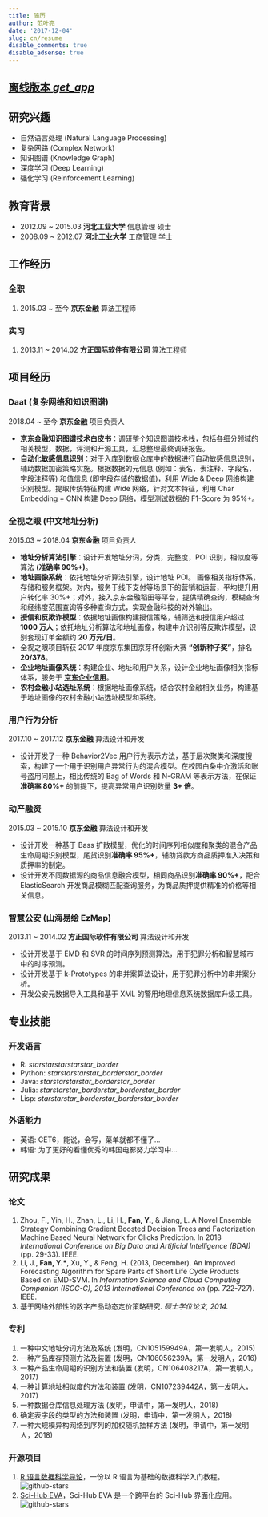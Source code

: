 ```yaml
---
title: 简历
author: 范叶亮
date: '2017-12-04'
slug: cn/resume
disable_comments: true
disable_adsense: true
---
```


<h2><a href="//cdn.leovan.me/documents/cv/FanYeliang-CV-zh.pdf" target="_blank" style="border: none;">离线版本 <i class="material-icons">get_app</i></a></h2>

## 研究兴趣

- 自然语言处理 (Natural Language Processing)
- 复杂网路 (Complex Network)
- 知识图谱 (Knowledge Graph)
- 深度学习 (Deep Learning)
- 强化学习 (Reinforcement Learning)

## 教育背景

- 2012.09 ~ 2015.03 **河北工业大学** 信息管理 硕士
- 2008.09 ~ 2012.07 **河北工业大学** 工商管理 学士

## 工作经历

### 全职

1. 2015.03 ~ 至今 **京东金融** 算法工程师

### 实习

1. 2013.11 ~ 2014.02 **方正国际软件有限公司** 算法工程师

## 项目经历

### Daat (复杂网络和知识图谱)

2018.04 ~ 至今 **京东金融** 项目负责人

- **京东金融知识图谱技术白皮书**：调研整个知识图谱技术栈，包括各细分领域的相关模型，数据，评测和开源工具，汇总整理最终调研报告。
- **自动化敏感信息识别**：对于入库到数据仓库中的数据进行自动敏感信息识别，辅助数据加密策略实施。根据数据的元信息 (例如：表名，表注释，字段名，字段注释等) 和值信息 (即字段存储的数据值)，利用 Wide & Deep 网络构建识别模型。提取传统特征构建 Wide 网络，针对文本特征，利用 Char Embedding + CNN 构建 Deep 网络，模型测试数据的 F1-Score 为 95%+。

### 全视之眼 (中文地址分析)

2015.03 ~ 2018.04 **京东金融** 项目负责人

- **地址分析算法引擎**：设计开发地址分词，分类，完整度，POI 识别，相似度等算法 **(准确率 90%+)**。
- **地址画像系统**：依托地址分析算法引擎，设计地址 POI。 画像相关指标体系，存储和服务框架。对内，服务于线下支付等场景下的营销和运营，平均提升用户转化率 30%+；对外，接入京东金融稻田等平台，提供精确查询，模糊查询和经纬度范围查询等多种查询方式，实现金融科技的对外输出。
- **授信和反欺诈模型**：依据地址画像构建授信策略，辅筛选和授信用户超过 **1000 万人**；依托地址分析算法和地址画像，构建中介识别等反欺诈模型，识别套现订单金额约 **20 万元/日**。
- 全视之眼项目斩获 2017 年度京东集团京芽杯创新大赛 **“创新种子奖”**，排名 **20/378**。
- **企业地址画像系统**：构建企业、地址和用户关系，设计企业地址画像相关指标体系，服务于 [**京东企业信用**](https://icredit.jd.com/)。
- **农村金融小站选址系统**：根据地址画像系统，结合农村金融相关业务，构建基于地址画像的农村金融小站选址模型和系统。

### 用户行为分析

2017.10 ~ 2017.12 **京东金融** 算法设计和开发

- 设计开发了一种 Behavior2Vec 用户行为表示方法，基于层次聚类和深度搜索，构建了一个用于识别用户异常行为的混合模型。在校园白条中介激活和账号盗用问题上，相比传统的 Bag of Words 和 N-GRAM 等表示方法，在保证**准确率 80%+** 的前提下，提高异常用户识别数量 **3+ 倍**。

### 动产融资

2015.03 ~ 2015.10 **京东金融** 算法设计和开发

- 设计开发一种基于 Bass 扩散模型，优化的时间序列相似度和聚类的混合产品生命周期识别模型，尾货识别**准确率 95%+**，辅助贷款方商品质押准入决策和质押率的制定。
- 设计开发不同数据源的商品信息融合模型，相同商品识别**准确率 90%+**，配合 ElasticSearch 开发商品模糊匹配查询服务，为商品质押提供精准的价格等相关信息。

### 智慧公安 (山海易绘 EzMap)

2013.11 ~ 2014.02 **方正国际软件有限公司** 算法设计和开发

- 设计开发基于 EMD 和 SVR 的时间序列预测算法，用于犯罪分析和智慧城市中的时序预测。
- 设计开发基于 k-Prototypes 的串并案算法设计，用于犯罪分析中的串并案分析。
- 开发公安元数据导入工具和基于 XML 的警用地理信息系统数据库升级工具。

## 专业技能

### 开发语言

- R: <i class="material-icons">star</i><i class="material-icons">star</i><i class="material-icons">star</i><i class="material-icons">star</i><i class="material-icons">star\_border</i>
- Python: <i class="material-icons">star</i><i class="material-icons">star</i><i class="material-icons">star</i><i class="material-icons">star\_border</i><i class="material-icons">star\_border</i>
- Java: <i class="material-icons">star</i><i class="material-icons">star</i><i class="material-icons">star</i><i class="material-icons">star\_border</i><i class="material-icons">star\_border</i>
- Julia: <i class="material-icons">star</i><i class="material-icons">star</i><i class="material-icons">star\_border</i><i class="material-icons">star\_border</i><i class="material-icons">star\_border</i>
- Lisp: <i class="material-icons">star</i><i class="material-icons">star</i><i class="material-icons">star\_border</i><i class="material-icons">star\_border</i><i class="material-icons">star\_border</i>

### 外语能力

- 英语: CET6，能说，会写，菜单就都不懂了...
- 韩语: 为了更好的看懂优秀的韩国电影努力学习中...

## 研究成果

### 论文

1. Zhou, F., Yin, H., Zhan, L., Li, H., **Fan, Y.**, & Jiang, L. A Novel Ensemble Strategy Combining Gradient Boosted Decision Trees and Factorization Machine Based Neural Network for Clicks Prediction. In 2018 _International Conference on Big Data and Artificial Intelligence (BDAI)_ (pp. 29-33). IEEE.
2. Li, J., **Fan, Y.\***, Xu, Y., & Feng, H. (2013, December). An Improved Forecasting Algorithm for Spare Parts of Short Life Cycle Products Based on EMD-SVM. In _Information Science and Cloud Computing Companion (ISCC-C), 2013 International Conference on_ (pp. 722-727). IEEE.
3. 基于网络外部性的数字产品动态定价策略研究. _硕士学位论文, 2014._

### 专利

1. 一种中文地址分词方法及系统 (发明，CN105159949A，第一发明人，2015)
2. 一种产品库存预测方法及装置 (发明，CN106056239A，第一发明人，2016)
3. 一种产品生命周期的识别方法和装置 (发明，CN106408217A，第一发明人，2017)
4. 一种计算地址相似度的方法和装置 (发明，CN107239442A，第一发明人，2017)
5. 一种数据仓库信息处理方法 (发明，申请中，第一发明人，2018)
6. 确定表字段的类型的方法和装置 (发明，申请中，第一发明人，2018)
7. 一种大规模异构网络到序列的加权随机抽样方法 (发明，申请中，第一发明人，2018)

### 开源项目

1. [R 语言数据科学导论](https://github.com/leovan/data-science-introduction-with-r)，一份以 R 语言为基础的数据科学入门教程。![github-stars](https://img.shields.io/github/stars/leovan/data-science-introduction-with-r.svg?style=social&label=Stars)
2. [Sci-Hub EVA](https://github.com/leovan/SciHubEVA)，Sci-Hub EVA 是一个跨平台的 Sci-Hub 界面化应用。![github-stars](https://img.shields.io/github/stars/leovan/SciHubEVA.svg?style=social&label=Stars)
